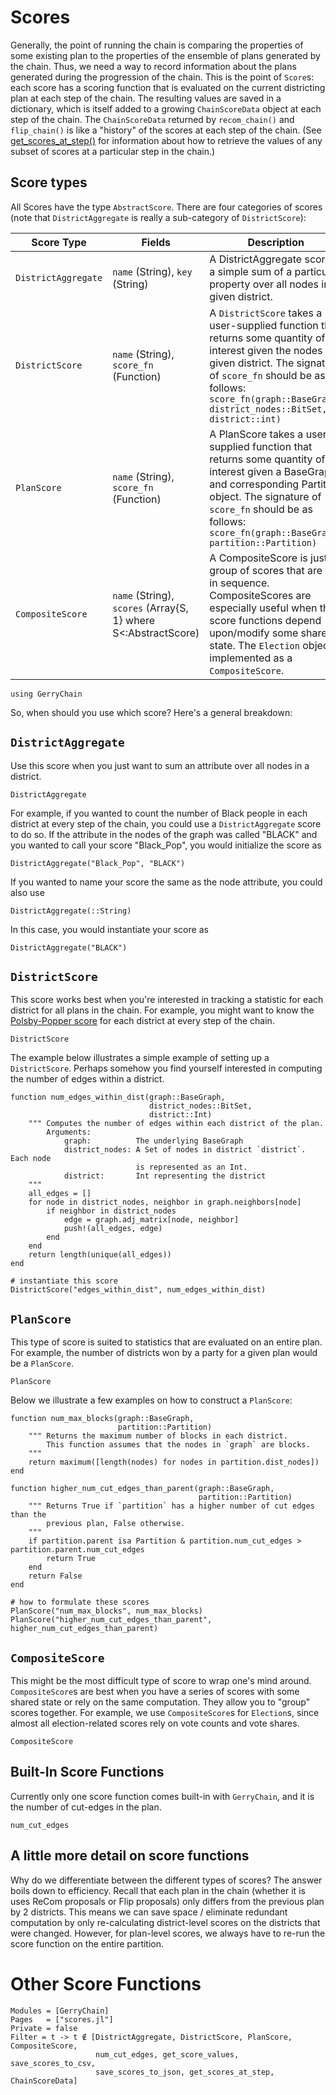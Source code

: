 # Scores

Generally, the point of running the chain is comparing the properties of some
existing plan to the properties of the ensemble of plans generated by the chain.
Thus, we need a way to record information about the plans generated during the
progression of the chain. This is the point of `Score`s: each score has a
scoring function that is evaluated on the current districting plan at each step
of the chain. The resulting values are saved in a dictionary, which is itself
added to a growing `ChainScoreData` object at each step of the chain.
The `ChainScoreData` returned by `recom_chain()` and `flip_chain()` is like
a "history" of the scores at each step of the chain.
(See [get\_scores\_at\_step()](@ref) for information about how to
retrieve the values of any subset of scores at a particular step in the chain.)

## Score types
All Scores have the type `AbstractScore`. There are four categories of scores
(note that `DistrictAggregate` is really a sub-category of `DistrictScore`):

| Score Type          | Fields                                                     | Description                                                                                                                                                                                                                                            |
|---------------------|------------------------------------------------------------|--------------------------------------------------------------------------------------------------------------------------------------------------------------------------------------------------------------------------------------------------------|
| `DistrictAggregate` | `name` (String), `key` (String)                                | A DistrictAggregate score is a simple sum of a particular property over all nodes in a given district.                                                                                                                                                  |
| `DistrictScore`     | `name` (String), `score_fn` (Function)                         | A `DistrictScore` takes a user-supplied function that returns some quantity of interest given the nodes in a given district. The signature of `score_fn` should be as follows: `score_fn(graph::BaseGraph, district_nodes::BitSet, district::int)` |
| `PlanScore`         | `name` (String),  `score_fn` (Function)                         | A PlanScore takes a user-supplied function that returns some quantity of interest given a BaseGraph and corresponding Partition object. The signature of `score_fn` should be as follows: `score_fn(graph::BaseGraph, partition::Partition)`               |
| `CompositeScore`    | `name` (String),  `scores` (Array{S, 1} where S<:AbstractScore) | A CompositeScore is just a group of scores that are run in sequence. CompositeScores are especially useful when the score functions depend upon/modify some shared state. The `Election` object is implemented as a `CompositeScore`.                                                                               |

<!---
The below @setup macro sets up the import for all the @repl and @example blocks
rendered below.
-->
```@setup env
using GerryChain
```
So, when should you use which score? Here's a general breakdown:
## `DistrictAggregate`
Use this score when you just want to sum an attribute over all nodes in a
district.

```@docs
DistrictAggregate
```
For example, if you wanted to count the number of Black people in
each district at every step of the chain, you could use a `DistrictAggregate`
score to do so. If the attribute in the nodes of the graph was called "BLACK" and
you wanted to call your score "Black_Pop", you would initialize the score as

```@repl env
DistrictAggregate("Black_Pop", "BLACK")
```

If you wanted to name your score the same as the node attribute, you could also
use
```@docs
DistrictAggregate(::String)
```
In this case, you would instantiate your score as
```@repl env
DistrictAggregate("BLACK")
```


## `DistrictScore`
This score works best when you're interested in tracking a statistic for each
district for all plans in the chain. For example, you might want to know the
[Polsby-Popper score](https://en.wikipedia.org/wiki/Polsby%E2%80%93Popper_test)
for each district at every step of the chain.

```@docs
DistrictScore
```

The example below illustrates a simple example of setting up a `DistrictScore`.
Perhaps somehow you find yourself interested in computing the number of edges
within a district.

```@repl env
function num_edges_within_dist(graph::BaseGraph,
                               district_nodes::BitSet,
                               district::Int)
    """ Computes the number of edges within each district of the plan.
        Arguments:
            graph:          The underlying BaseGraph
            district_nodes: A Set of nodes in district `district`. Each node
                            is represented as an Int.
            district:       Int representing the district
    """
    all_edges = []
    for node in district_nodes, neighbor in graph.neighbors[node]
        if neighbor in district_nodes
            edge = graph.adj_matrix[node, neighbor]
            push!(all_edges, edge)
        end
    end
    return length(unique(all_edges))
end

# instantiate this score
DistrictScore("edges_within_dist", num_edges_within_dist)
```

## `PlanScore`
This type of score is suited to statistics that are evaluated on an entire plan.
For example, the number of districts won by a party for a given plan would be a
`PlanScore`.

```@docs
PlanScore
```

Below we illustrate a few examples on how to construct a `PlanScore`:

```@repl env
function num_max_blocks(graph::BaseGraph,
                        partition::Partition)
    """ Returns the maximum number of blocks in each district.
        This function assumes that the nodes in `graph` are blocks.
    """
    return maximum([length(nodes) for nodes in partition.dist_nodes])
end

function higher_num_cut_edges_than_parent(graph::BaseGraph,
                                          partition::Partition)
    """ Returns True if `partition` has a higher number of cut edges than the
        previous plan, False otherwise.
    """
    if partition.parent isa Partition & partition.num_cut_edges > partition.parent.num_cut_edges
        return True
    end
    return False
end

# how to formulate these scores
PlanScore("num_max_blocks", num_max_blocks)
PlanScore("higher_num_cut_edges_than_parent", higher_num_cut_edges_than_parent)
```

## `CompositeScore`
This might be the most difficult type of score to wrap one's mind around.
`CompositeScore`s are best when you have a series of scores with some shared
state or rely on the same computation. They allow you to "group" scores together.
For example, we use `CompositeScore`s for `Election`s, since almost all
election-related scores rely on vote counts and vote shares.

```@docs
CompositeScore
```

## Built-In Score Functions

Currently only one score function comes built-in with `GerryChain`, and it is
the number of cut-edges in the plan.
```@docs
num_cut_edges
```

## A little more detail on score functions

Why do we differentiate between the different types of scores? The answer boils
down to efficiency. Recall that each plan in the chain (whether it is uses
  ReCom proposals or Flip proposals) only differs from the previous plan by
2 districts. This means we can save space / eliminate redundant computation by
only re-calculating district-level scores on the districts that were changed.
However, for plan-level scores, we always have to re-run the score function
on the entire partition.

# Other Score Functions

```@autodocs
Modules = [GerryChain]
Pages   = ["scores.jl"]
Private = false
Filter = t -> t ∉ [DistrictAggregate, DistrictScore, PlanScore, CompositeScore,
                   num_cut_edges, get_score_values, save_scores_to_csv,
                   save_scores_to_json, get_scores_at_step, ChainScoreData]
```
